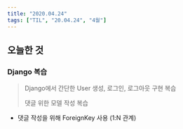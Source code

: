 ```yaml
---
title: "2020.04.24"
tags: ["TIL", "20.04.24", "4월"]
---
```


## 오늘한 것

### Django 복습

>  Django에서 간단한 User 생성, 로그인, 로그아웃 구현 복습
>
> 댓글 위한 모델 작성 복습

- 댓글 작성을 위해 ForeignKey 사용 (1:N 관계)





